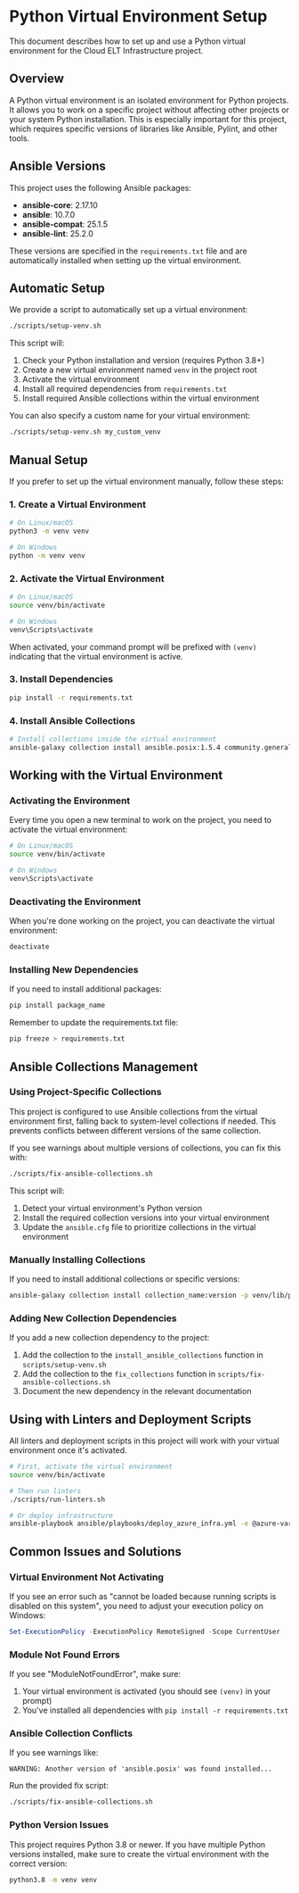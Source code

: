 # Python Virtual Environment Setup

This document describes how to set up and use a Python virtual environment for the Cloud ELT Infrastructure project.

## Overview

A Python virtual environment is an isolated environment for Python projects. It allows you to work on a specific project without affecting other projects or your system Python installation. This is especially important for this project, which requires specific versions of libraries like Ansible, Pylint, and other tools.

## Ansible Versions

This project uses the following Ansible packages:

- **ansible-core**: 2.17.10
- **ansible**: 10.7.0
- **ansible-compat**: 25.1.5
- **ansible-lint**: 25.2.0

These versions are specified in the `requirements.txt` file and are automatically installed when setting up the virtual environment.

## Automatic Setup

We provide a script to automatically set up a virtual environment:

```bash
./scripts/setup-venv.sh
```

This script will:
1. Check your Python installation and version (requires Python 3.8+)
2. Create a new virtual environment named `venv` in the project root
3. Activate the virtual environment
4. Install all required dependencies from `requirements.txt`
5. Install required Ansible collections within the virtual environment

You can also specify a custom name for your virtual environment:

```bash
./scripts/setup-venv.sh my_custom_venv
```

## Manual Setup

If you prefer to set up the virtual environment manually, follow these steps:

### 1. Create a Virtual Environment

```bash
# On Linux/macOS
python3 -m venv venv

# On Windows
python -m venv venv
```

### 2. Activate the Virtual Environment

```bash
# On Linux/macOS
source venv/bin/activate

# On Windows
venv\Scripts\activate
```

When activated, your command prompt will be prefixed with `(venv)` indicating that the virtual environment is active.

### 3. Install Dependencies

```bash
pip install -r requirements.txt
```

### 4. Install Ansible Collections

```bash
# Install collections inside the virtual environment
ansible-galaxy collection install ansible.posix:1.5.4 community.general:9.1.0 -p venv/lib/python3.10/site-packages/ansible_collections
```

## Working with the Virtual Environment

### Activating the Environment

Every time you open a new terminal to work on the project, you need to activate the virtual environment:

```bash
# On Linux/macOS
source venv/bin/activate

# On Windows
venv\Scripts\activate
```

### Deactivating the Environment

When you're done working on the project, you can deactivate the virtual environment:

```bash
deactivate
```

### Installing New Dependencies

If you need to install additional packages:

```bash
pip install package_name
```

Remember to update the requirements.txt file:

```bash
pip freeze > requirements.txt
```

## Ansible Collections Management

### Using Project-Specific Collections

This project is configured to use Ansible collections from the virtual environment first, falling back to system-level collections if needed. This prevents conflicts between different versions of the same collection.

If you see warnings about multiple versions of collections, you can fix this with:

```bash
./scripts/fix-ansible-collections.sh
```

This script will:
1. Detect your virtual environment's Python version
2. Install the required collection versions into your virtual environment
3. Update the `ansible.cfg` file to prioritize collections in the virtual environment

### Manually Installing Collections

If you need to install additional collections or specific versions:

```bash
ansible-galaxy collection install collection_name:version -p venv/lib/python3.10/site-packages/ansible_collections
```

### Adding New Collection Dependencies

If you add a new collection dependency to the project:

1. Add the collection to the `install_ansible_collections` function in `scripts/setup-venv.sh`
2. Add the collection to the `fix_collections` function in `scripts/fix-ansible-collections.sh`
3. Document the new dependency in the relevant documentation

## Using with Linters and Deployment Scripts

All linters and deployment scripts in this project will work with your virtual environment once it's activated.

```bash
# First, activate the virtual environment
source venv/bin/activate

# Then run linters
./scripts/run-linters.sh

# Or deploy infrastructure
ansible-playbook ansible/playbooks/deploy_azure_infra.yml -e @azure-vars.yml
```

## Common Issues and Solutions

### Virtual Environment Not Activating

If you see an error such as "cannot be loaded because running scripts is disabled on this system", you need to adjust your execution policy on Windows:

```powershell
Set-ExecutionPolicy -ExecutionPolicy RemoteSigned -Scope CurrentUser
```

### Module Not Found Errors

If you see "ModuleNotFoundError", make sure:
1. Your virtual environment is activated (you should see `(venv)` in your prompt)
2. You've installed all dependencies with `pip install -r requirements.txt`

### Ansible Collection Conflicts

If you see warnings like:
```
WARNING: Another version of 'ansible.posix' was found installed...
```

Run the provided fix script:
```bash
./scripts/fix-ansible-collections.sh
```

### Python Version Issues

This project requires Python 3.8 or newer. If you have multiple Python versions installed, make sure to create the virtual environment with the correct version:

```bash
python3.8 -m venv venv
```
